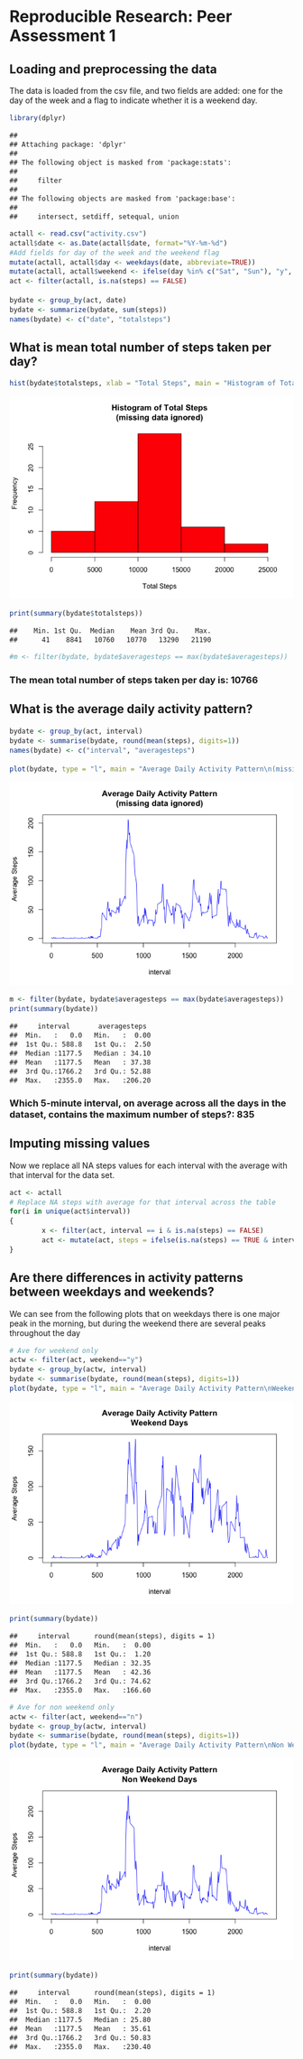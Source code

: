 # Reproducible Research: Peer Assessment 1


## Loading and preprocessing the data
The data is loaded from the csv file, and two fields are added:
one for the day of the week and a flag to indicate whether it
is a weekend day.

```r
library(dplyr)
```

```
## 
## Attaching package: 'dplyr'
## 
## The following object is masked from 'package:stats':
## 
##     filter
## 
## The following objects are masked from 'package:base':
## 
##     intersect, setdiff, setequal, union
```

```r
actall <- read.csv("activity.csv")
actall$date <- as.Date(actall$date, format="%Y-%m-%d")
#Add fields for day of the week and the weekend flag
mutate(actall, actall$day <- weekdays(date, abbreviate=TRUE))
mutate(actall, actall$weekend <- ifelse(day %in% c("Sat", "Sun"), "y", "n"))
act <- filter(actall, is.na(steps) == FALSE)

bydate <- group_by(act, date)
bydate <- summarize(bydate, sum(steps))
names(bydate) <- c("date", "totalsteps")
```



## What is mean total number of steps taken per day?
 


```r
hist(bydate$totalsteps, xlab = "Total Steps", main = "Histogram of Total Steps\n(missing data ignored)", col = "red")
```

![](PA1_Assignment_files/figure-html/Mean-1.png) 

```r
print(summary(bydate$totalsteps))
```

```
##    Min. 1st Qu.  Median    Mean 3rd Qu.    Max. 
##      41    8841   10760   10770   13290   21190
```

```r
#m <- filter(bydate, bydate$averagesteps == max(bydate$averagesteps))
```

### The mean total number of steps taken per day is: 10766 


## What is the average daily activity pattern?

```r
bydate <- group_by(act, interval)
bydate <- summarise(bydate, round(mean(steps), digits=1))
names(bydate) <- c("interval", "averagesteps")

plot(bydate, type = "l", main = "Average Daily Activity Pattern\n(missing data ignored)", ylab = "Average Steps", col = "blue")
```

![](PA1_Assignment_files/figure-html/daily-1.png) 

```r
m <- filter(bydate, bydate$averagesteps == max(bydate$averagesteps))
print(summary(bydate))
```

```
##     interval       averagesteps   
##  Min.   :   0.0   Min.   :  0.00  
##  1st Qu.: 588.8   1st Qu.:  2.50  
##  Median :1177.5   Median : 34.10  
##  Mean   :1177.5   Mean   : 37.38  
##  3rd Qu.:1766.2   3rd Qu.: 52.88  
##  Max.   :2355.0   Max.   :206.20
```
### Which 5-minute interval, on average across all the days in the dataset, contains the maximum number of steps?: 835


## Imputing missing values
Now we replace all NA steps values for each interval with the average with that interval for the 
data set.

```r
act <- actall
# Replace NA steps with average for that interval across the table
for(i in unique(act$interval))
{
        x <- filter(act, interval == i & is.na(steps) == FALSE)
        act <- mutate(act, steps = ifelse(is.na(steps) == TRUE & interval == i, round(mean(x$steps), digits=1), steps))
}
```



## Are there differences in activity patterns between weekdays and weekends?
We can see from the following plots that on weekdays there is one major peak in the morning,
but during the weekend there are several peaks throughout the day

```r
# Ave for weekend only
actw <- filter(act, weekend=="y")
bydate <- group_by(actw, interval)
bydate <- summarise(bydate, round(mean(steps), digits=1))
plot(bydate, type = "l", main = "Average Daily Activity Pattern\nWeekend Days", ylab = "Average Steps", col = "blue")
```

![](PA1_Assignment_files/figure-html/compare-1.png) 

```r
print(summary(bydate))
```

```
##     interval      round(mean(steps), digits = 1)
##  Min.   :   0.0   Min.   :  0.00                
##  1st Qu.: 588.8   1st Qu.:  1.20                
##  Median :1177.5   Median : 32.35                
##  Mean   :1177.5   Mean   : 42.36                
##  3rd Qu.:1766.2   3rd Qu.: 74.62                
##  Max.   :2355.0   Max.   :166.60
```

```r
# Ave for non weekend only
actw <- filter(act, weekend=="n")
bydate <- group_by(actw, interval)
bydate <- summarise(bydate, round(mean(steps), digits=1))
plot(bydate, type = "l", main = "Average Daily Activity Pattern\nNon Weekend Days", ylab = "Average Steps", col = "blue")
```

![](PA1_Assignment_files/figure-html/compare-2.png) 

```r
print(summary(bydate))
```

```
##     interval      round(mean(steps), digits = 1)
##  Min.   :   0.0   Min.   :  0.00                
##  1st Qu.: 588.8   1st Qu.:  2.20                
##  Median :1177.5   Median : 25.80                
##  Mean   :1177.5   Mean   : 35.61                
##  3rd Qu.:1766.2   3rd Qu.: 50.83                
##  Max.   :2355.0   Max.   :230.40
```


